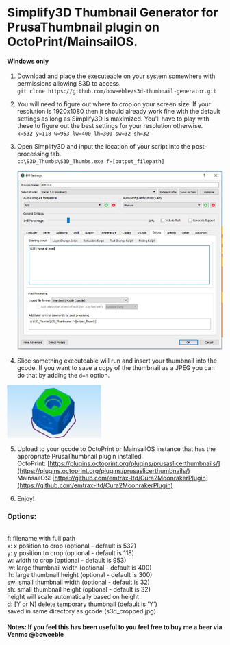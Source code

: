 # Simplify3D Thumbnail Generator for PrusaThumbnail plugin on OctoPrint/MainsailOS.

#### Windows only

1. Download and place the executeable on your system somewhere with permissions allowing S3D to access.
<br>   `git clone https://github.com/boweeble/s3d-thumbnail-generator.git`

2. You will need to figure out where to crop on your screen size. If your resolution is 1920x1080 then it should already work fine with the default settings as long as Simplify3D is maximized. You'll have to play with these to figure out the best settings for your resolution otherwise.
<br>   `x=532 y=118 w=953 lw=400 lh=300 sw=32 sh=32`
   
3. Open Simplify3D and input the location of your script into the post-processing tab.
<br>  `c:\S3D_Thumbs\S3D_Thumbs.exe f=[output_filepath]`

   ![S3D screentshot](images/S3D-SS1.jpg "S3D Settings")

4. Slice something executeable will run and insert your thumbnail into the gcode.  If you want to save a copy of the thumbnail as a JPEG you can do that by adding the `d=n` option.

![Thumbnail image](images/s3d_cropped.jpg "Thumbnail image")

5. Upload to your gcode to OctoPrint or MainsailOS instance that has the appropriate PrusaThumbnail plugin installed.
   <br/>OctoPrint: [https://plugins.octoprint.org/plugins/prusaslicerthumbnails/](https://plugins.octoprint.org/plugins/prusaslicerthumbnails/)
   <br/>MainsailOS: [https://github.com/emtrax-ltd/Cura2MoonrakerPlugin](https://github.com/emtrax-ltd/Cura2MoonrakerPlugin)

6. Enjoy!

### Options:
<br/>f: filename with full path
<br/>x: x position to crop (optional - default is 532)
<br/>y: y position to crop (optional - default is 118)
<br/>w: width to crop (optional - default is 953)
<br/>lw: large thumbnail width (optional - default is 400)
<br/>lh: large thumbnail height (optional - default is 300)
<br/>sw: small thumbnail width (optional - default is 32)
<br/>sh: small thumbnail height (optional - default is 32)
<br/>   height will scale automatically based on height
<br/>d: [Y or N] delete temporary thumbnail (default is 'Y')
<br/>   saved in same directory as gcode (s3d_cropped.jpg)
   
#### Notes: If you feel this has been useful to you feel free to buy me a beer via Venmo @boweeble
